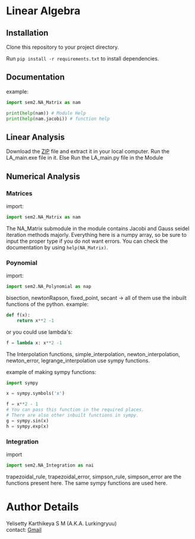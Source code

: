 # Linear Algebra
## Installation
Clone this repository to your project directory.

Run `pip install -r requirements.txt` to install dependencies.

## Documentation
example:
```python
import sem2.NA_Matrix as nam

print(help(nam)) # Module Help
print(help(nam.jacobi)) # function help
```

## Linear Analysis
Download the [ZIP](https://drive.google.com/file/d/1-HTrZrj-Ts6y8ov6_-LnwZn3M3kAQ2cb/view?usp=sharing) file and extract it in your local computer.
Run the LA_main.exe file in it.
Else Run the LA_main.py file in the Module

## Numerical Analysis
### Matrices
import:
```python
import sem2.NA_Matrix as nam
```

The NA_Matrix submodule in the module contains Jacobi and Gauss seidel iteration methods majorly.
Everything here is a numpy array, so be sure to input the proper type if you do not want errors.
You can check the documentation by using `help(NA_Matrix)`.

### Poynomial
import:
```python
import sem2.NA_Polynomial as nap
```

bisection, newtonRapson, fixed_point, secant -> all of them use the inbuilt functions of the python.
example: 
```python
def f(x):
    return x**2 -1 
```
or you could use lambda's:
```python
f = lambda x: x**2 -1 
```

The Interpolation functions, simple_interpolation, newton_interpolation, newton_error, legrange_interpolation use sympy functions.

example of making sympy functions:
```python
import sympy

x = sympy.symbols('x')

f = x**2 - 1
# You can pass this function in the required places.
# There are also other inbuilt functions in sympy.
g = sympy.sin(x)
h = sympy.exp(x)
```
### Integration
import
```python
import sem2.NA_Integration as nai
```

trapezoidal_rule, trapezoidal_error, simpson_rule, simpson_error
are the functions present here.
The same sympy functions are used here.

# Author Details
Yelisetty Karthikeya S M (A.K.A. Lurkingryuu)
</br>
contact: [Gmail](mailto:yelisettikarthik0@gmail.com)
